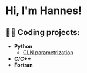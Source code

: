 <h1>Hi, I'm Hannes!

<h2>👨‍💻 Coding projects:</h2>

- <b>Python</b>
  - [CLN parametrization](https://github.com/hanneskoessl/CLN)
- <b>C/C++</b>
- <b>Fortran</b>


<!--








### Hi there 👋


**hanneskoessl/hanneskoessl** is a ✨ _special_ ✨ repository because its `README.md` (this file) appears on your GitHub profile.

Here are some ideas to get you started:

- 🔭 I’m currently working on ...
- 🌱 I’m currently learning ...
- 👯 I’m looking to collaborate on ...
- 🤔 I’m looking for help with ...
- 💬 Ask me about ...
- 📫 How to reach me: ...
- 😄 Pronouns: ...
- ⚡ Fun fact: ...
-->
